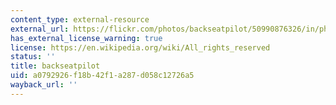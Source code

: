 ```yaml
---
content_type: external-resource
external_url: https://flickr.com/photos/backseatpilot/50990876326/in/photolist-2kFTz37-YDTVQd-2hgePee-2h4KMzd-2hNTpwY-2jnWJM4-SC6DUA-nqegmH-2kjmL2u-roBdJX-nGHS4c-nqecf5-nGqW7x-nGqVTr-nEFdJE-nGGguU-nqezVV-SC6s4G-ThCdbs-nqeh3n-nqez7k-2aKTo3b-5DhCUY-PLmsDD-94TGh5-nqerw3-nGHRKX-nqeciS-QgBbpB-2aKToym-nqegpi-nJvgNZ-nqesw9-nqecG7-nGGgy1-nGGgrN-nJvgRp-2kMscKT-2kMo1CB-nGww4w-nqerS3-nqezKK-nqerCW-nqerDC-nJvgTP-nGqXPR-nqet9S-nqedRb-nqeAmz-211nQ7v
has_external_license_warning: true
license: https://en.wikipedia.org/wiki/All_rights_reserved
status: ''
title: backseatpilot
uid: a0792926-f18b-42f1-a287-d058c12726a5
wayback_url: ''
---
```

